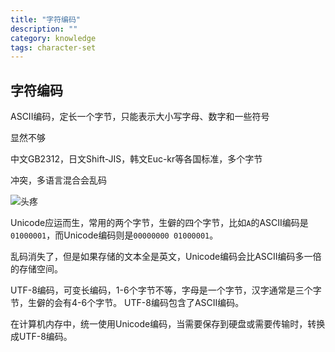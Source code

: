 ```yaml
---
title: "字符编码"
description: ""
category: knowledge
tags: character-set
---
```


## 字符编码
ASCII编码，定长一个字节，只能表示大小写字母、数字和一些符号

显然不够

中文GB2312，日文Shift-JIS，韩文Euc-kr等各国标准，多个字节

冲突，多语言混合会乱码


![头疼](http://www.liaoxuefeng.com/files/attachments/0013872491802084161ec9ef7d143a897e1584819535656000/0)

Unicode应运而生，常用的两个字节，生僻的四个字节，比如`A`的ASCII编码是`01000001`，而Unicode编码则是`00000000 01000001`。

乱码消失了，但是如果存储的文本全是英文，Unicode编码会比ASCII编码多一倍的存储空间。

UTF-8编码，可变长编码，1-6个字节不等，字母是一个字节，汉字通常是三个字节，生僻的会有4-6个字节。
UTF-8编码包含了ASCII编码。

在计算机内存中，统一使用Unicode编码，当需要保存到硬盘或需要传输时，转换成UTF-8编码。

